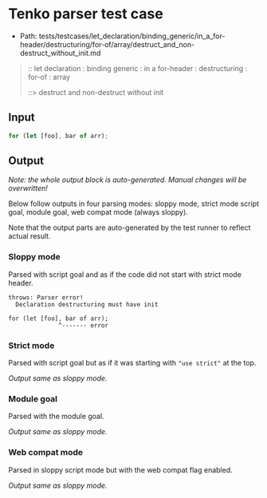 # Tenko parser test case

- Path: tests/testcases/let_declaration/binding_generic/in_a_for-header/destructuring/for-of/array/destruct_and_non-destruct_without_init.md

> :: let declaration : binding generic : in a for-header : destructuring : for-of : array
>
> ::> destruct and non-destruct without init

## Input

`````js
for (let [foo], bar of arr);
`````

## Output

_Note: the whole output block is auto-generated. Manual changes will be overwritten!_

Below follow outputs in four parsing modes: sloppy mode, strict mode script goal, module goal, web compat mode (always sloppy).

Note that the output parts are auto-generated by the test runner to reflect actual result.

### Sloppy mode

Parsed with script goal and as if the code did not start with strict mode header.

`````
throws: Parser error!
  Declaration destructuring must have init

for (let [foo], bar of arr);
              ^------- error
`````

### Strict mode

Parsed with script goal but as if it was starting with `"use strict"` at the top.

_Output same as sloppy mode._

### Module goal

Parsed with the module goal.

_Output same as sloppy mode._

### Web compat mode

Parsed in sloppy script mode but with the web compat flag enabled.

_Output same as sloppy mode._
